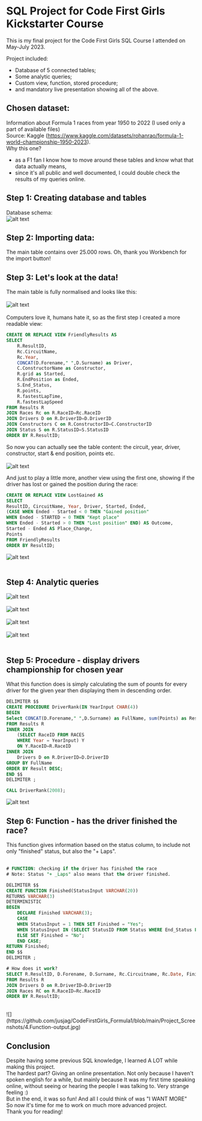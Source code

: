 # SQL Project for Code First Girls Kickstarter Course
This is my final project for the Code First Girls SQL Course I attended on May-July 2023.

Project included:
- Database of 5 connected tables;
- Some analytic queries;
- Custom view, function, stored procedure;
- and mandatory live presentation showing all of the above.

## Chosen dataset:
Information about Formula 1 races from year 1950 to 2022 (I used only a part of available files)<br>
Source: Kaggle (https://www.kaggle.com/datasets/rohanrao/formula-1-world-championship-1950-2023).<br>
Why this one?
- as a F1 fan I know how to move around these tables and know what that data actually means,
- since it's all public and well documented, I could double check the results of my queries online.

## Step 1: Creating database and tables<br>
Database schema:<br>
![alt text](https://github.com/jusjag/CodeFirstGirls_Formula1/blob/main/Project_Screenshots/F1_Schema.jpg)

## Step 2: Importing data:
The main table contains over 25.000 rows. Oh, thank you Workbench for the import button!

## Step 3: Let's look at the data!<br>
The main table is fully normalised and looks like this:<br>
<br>
![alt text](https://github.com/jusjag/CodeFirstGirls_Formula1/blob/main/Project_Screenshots/Results_Table.jpg)
<br><br>
Computers love it, humans hate it, so as the first step I created a more readable view:<br>
```SQL
CREATE OR REPLACE VIEW FriendlyResults AS
SELECT 
	R.ResultID,
    Rc.CircuitName,
    Rc.Year,
    CONCAT(D.Forename," ",D.Surname) as Driver,
    C.ConstructorName as Constructor,
    R.grid as Started,
    R.EndPosition as Ended,
    S.End_Status,
    R.points,
    R.fastestLapTime,
    R.fastestLapSpeed
FROM Results R
JOIN Races Rc on R.RaceID=Rc.RaceID
JOIN Drivers D on R.DriverID=D.DriverID
JOIN Constructors C on R.ConstructorID=C.ConstructorID
JOIN Status S on R.StatusID=S.StatusID
ORDER BY R.ResultID;
```
So now you can actually see the table content: the circuit, year, driver, constructor, start & end position, points etc.<br><br>
![alt text](https://github.com/jusjag/CodeFirstGirls_Formula1/blob/main/Project_Screenshots/1.1.View1-output.jpg)

And just to play a little more, another view using the first one, showing if the driver has lost or gained the position during the race:<br>
```SQL
CREATE OR REPLACE VIEW LostGained AS
SELECT 
ResultID, CircuitName, Year, Driver, Started, Ended, 
(CASE WHEN Ended - Started < 0 THEN "Gained position"
WHEN Ended - STARTED = 0 THEN "Kept place"
WHEN Ended - Started > 0 THEN "Lost position" END) AS Outcome,
Started - Ended AS Place_Change,
Points
FROM FriendlyResults
ORDER BY ResultID;
```
![alt text](Project_Screenshots/1.3.View2-output.jpg)
<br><br>
## Step 4: Analytic queries<br>
![alt text](https://github.com/jusjag/CodeFirstGirls_Formula1/blob/main/Project_Screenshots/2.1.Analysis1-code-output.jpg)
<br><br>
![alt text](https://github.com/jusjag/CodeFirstGirls_Formula1/blob/main/Project_Screenshots/2.2.Analysis2-code-output.jpg)
<br><br>
![alt text](https://github.com/jusjag/CodeFirstGirls_Formula1/blob/main/Project_Screenshots/3.1.Subquery1-code-output.jpg)
<br><br>
![alt text](https://github.com/jusjag/CodeFirstGirls_Formula1/blob/main/Project_Screenshots/3.2.Subquery2-code-output.jpg)
<br><br>

## Step 5: Procedure - display drivers championship for chosen year<br>
What this function does is simply calculating the sum of pounts for every driver for the given year then displaying them in descending order.<br>
```SQL
DELIMITER $$
CREATE PROCEDURE DriverRank(IN YearInput CHAR(4))
BEGIN
Select CONCAT(D.Forename," ",D.Surname) as FullName, sum(Points) as Result
FROM Results R
INNER JOIN
	(SELECT RaceID FROM RACES
	WHERE Year = YearInput) Y
	ON Y.RaceID=R.RaceID
INNER JOIN 
	Drivers D on R.DriverID=D.DriverID
GROUP BY FullName
ORDER BY Result DESC;
END $$
DELIMITER ;

CALL DriverRank(2008);
```
![alt text](https://github.com/jusjag/CodeFirstGirls_Formula1/blob/main/Project_Screenshots/5.Procedure-output.jpg)

## Step 6: Function - has the driver finished the race?<br>
This function gives information based on the status column, to include not only "finished" status, but also the "+ <number> Laps".<br><br>
```SQL
# FUNCTION: checking if the driver has finished the race
# Note: Status "+ _Laps" also means that the driver finished.

DELIMITER $$
CREATE FUNCTION Finished(StatusInput VARCHAR(20))
RETURNS VARCHAR(3)
DETERMINISTIC
BEGIN
	DECLARE Finished VARCHAR(3);
	CASE 
    WHEN StatusInput = 1 THEN SET Finished = "Yes";
    WHEN StatusInput IN (SELECT StatusID FROM Status WHERE End_Status LIKE '%Lap%') THEN SET Finished = "Yes";
    ELSE SET Finished = "No";
    END CASE;
RETURN Finished;
END $$
DELIMITER ;

# How does it work?
SELECT R.ResultID, D.Forename, D.Surname, Rc.Circuitname, Rc.Date, Finished(R.StatusID) as Finished
FROM Results R
JOIN Drivers D on R.DriverID=D.DriverID
JOIN Races RC on R.RaceID=Rc.RaceID
ORDER BY R.ResultID;
```
<br>
![](https://github.com/jusjag/CodeFirstGirls_Formula1/blob/main/Project_Screenshots/4.Function-output.jpg)

## Conclusion<br>
Despite having some previous SQL knowledge, I learned A LOT while making this project. <br>
The hardest part? Giving an online presentation. Not only because I haven't spoken english for a while, but mainly because It was my first time speaking online, without seeing or hearing the people I was talking to. Very strange feeling :)<br>
But in the end, it was so fun! And all I could think of was "I WANT MORE"<br> So now it's time for me to work on much more advanced project.
<br>
Thank you for reading!
